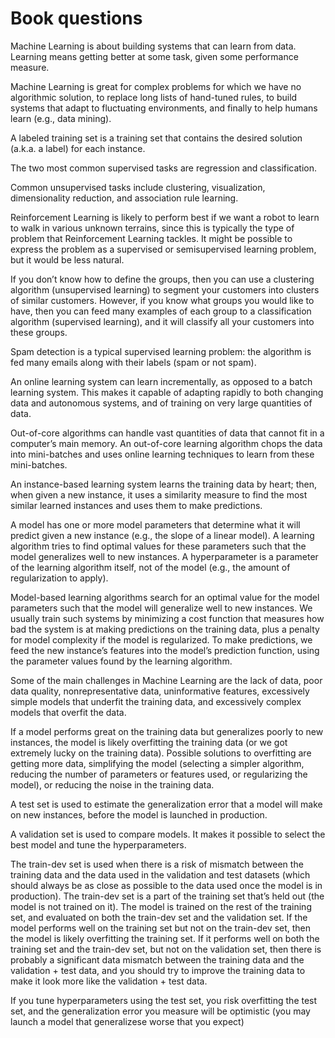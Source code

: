 # Book questions
Machine Learning is about building systems that can learn from data. Learning means getting better at some task, given some performance measure.

Machine Learning is great for complex problems for which we have no algorithmic solution, to replace long lists of hand-tuned rules, to build systems that adapt to fluctuating environments, and finally to help humans learn (e.g., data mining).

A labeled training set is a training set that contains the desired solution (a.k.a. a label) for each instance.

The two most common supervised tasks are regression and classification.

Common unsupervised tasks include clustering, visualization, dimensionality reduction, and association rule learning.

Reinforcement Learning is likely to perform best if we want a robot to learn to walk in various unknown terrains, since this is typically the type of problem that Reinforcement Learning tackles. It might be possible to express the problem as a supervised or semisupervised learning problem, but it would be less natural.

If you don’t know how to define the groups, then you can use a clustering algorithm (unsupervised learning) to segment your customers into clusters of similar customers. However, if you know what groups you would like to have, then you can feed many examples of each group to a classification algorithm (supervised learning), and it will classify all your customers into these groups.

Spam detection is a typical supervised learning problem: the algorithm is fed many emails along with their labels (spam or not spam).

An online learning system can learn incrementally, as opposed to a batch learning system. This makes it capable of adapting rapidly to both changing data and autonomous systems, and of training on very large quantities of data.

Out-of-core algorithms can handle vast quantities of data that cannot fit in a computer’s main memory. An out-of-core learning algorithm chops the data into mini-batches and uses online learning techniques to learn from these mini-batches.

An instance-based learning system learns the training data by heart; then, when given a new instance, it uses a similarity measure to find the most similar learned instances and uses them to make predictions.

A model has one or more model parameters that determine what it will predict given a new instance (e.g., the slope of a linear model). A learning algorithm tries to find optimal values for these parameters such that the model generalizes well to new instances. A hyperparameter is a parameter of the learning algorithm itself, not of the model (e.g., the amount of regularization to apply).

Model-based learning algorithms search for an optimal value for the model parameters such that the model will generalize well to new instances. We usually train such systems by minimizing a cost function that measures how bad the system is at making predictions on the training data, plus a penalty for model complexity if the model is regularized. To make predictions, we feed the new instance’s features into the model’s prediction function, using the parameter values found by the learning algorithm.

Some of the main challenges in Machine Learning are the lack of data, poor data quality, nonrepresentative data, uninformative features, excessively simple models that underfit the training data, and excessively complex models that overfit the data.

If a model performs great on the training data but generalizes poorly to new instances, the model is likely overfitting the training data (or we got extremely lucky on the training data). Possible solutions to overfitting are getting more data, simplifying the model (selecting a simpler algorithm, reducing the number of parameters or features used, or regularizing the model), or reducing the noise in the training data.

A test set is used to estimate the generalization error that a model will make on new instances, before the model is launched in production.

A validation set is used to compare models. It makes it possible to select the best model and tune the hyperparameters.

The train-dev set is used when there is a risk of mismatch between the training data and the data used in the validation and test datasets (which should always be as close as possible to the data used once the model is in production). The train-dev set is a part of the training set that’s held out (the model is not trained on it). The model is trained on the rest of the training set, and evaluated on both the train-dev set and the validation set. If the model performs well on the training set but not on the train-dev set, then the model is likely overfitting the training set. 
If it performs well on both the training set and the train-dev set, but not on the validation set, then there is probably a significant data mismatch between the training data and the validation + test data, and you should try to improve the training data to make it look more like the validation + test data.

If you tune hyperparameters using the test set, you risk overfitting the test set, and the generalization error you measure will be optimistic (you may launch a model that generalizese worse that you expect)